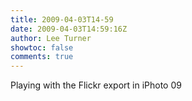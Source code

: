 ```yaml
---
title: 2009-04-03T14-59
date: 2009-04-03T14:59:16Z
author: Lee Turner
showtoc: false
comments: true
---
```


Playing with the Flickr export in iPhoto 09


